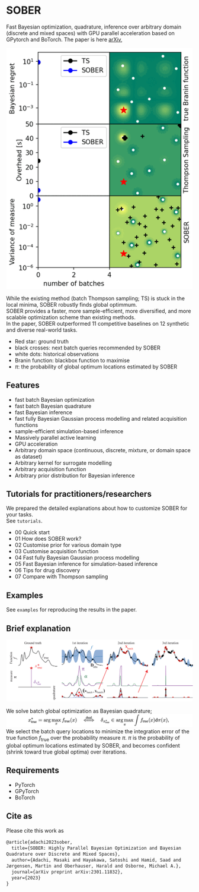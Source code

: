 # SOBER

Fast Bayesian optimization, quadrature, inference over arbitrary domain (discrete and mixed spaces) with GPU parallel acceleration based on GPytorch and BoTorch.
The paper is here [arXiv](https://arxiv.org/abs/2301.11832),

![Animate](./docs/animated_with_plot.gif)

While the existing method (batch Thompson sampling; TS) is stuck in the local minima, SOBER robustly finds global optimmum.<br>
SOBER provides a faster, more sample-efficient, more diversified, and more scalable optimization scheme than existing methods.<br>
In the paper, SOBER outperformed 11 competitive baselines on 12 synthetic and diverse real-world tasks.
- Red star: ground truth
- black crosses: next batch queries recommended by SOBER
- white dots: historical observations
- Branin function: blackbox function to maximise
- $\pi$: the probability of global optimum locations estimated by SOBER

## Features
- fast batch Bayesian optimization
- fast batch Bayesian quadrature
- fast Bayesian inference
- fast fully Bayesian Gaussian process modelling and related acquisition functions
- sample-efficient simulation-based inference
- Massively parallel active learning
- GPU acceleration
- Arbitrary domain space (continuous, discrete, mixture, or domain space as dataset)
- Arbitrary kernel for surrogate modelling
- Arbitrary acquisition function
- Arbitrary prior distribution for Bayesian inference

## Tutorials for practitioners/researchers
We prepared the detailed explanations about how to customize SOBER for your tasks. <br>
See `tutorials`.
- 00 Quick start
- 01 How does SOBER work?
- 02 Customise prior for various domain type
- 03 Customise acquisition function
- 04 Fast fully Bayesian Gaussian process modelling
- 05 Fast Bayesian inference for simulation-based inference
- 06 Tips for drug discovery
- 07 Compare with Thompson sampling

## Examples
See `examples` for reproducing the results in the paper.

## Brief explanation
![plot](./docs/visual_explanation.png)<br>

We solve batch global optimization as Bayesian quadrature;
![plot](./docs/equation.png)<br>
We select the batch query locations to minimize the integration error of the true function $f_\text{true}$ over the probability measure $\pi$.
$\pi$ is the probability of global optimum locations estimated by SOBER, and becomes confident (shrink toward true global optima) over iterations.

## Requirements
- PyTorch
- GPyTorch
- BoTorch

## Cite as
Please cite this work as
```
@article{adachi2023sober,
  title={SOBER: Highly Parallel Bayesian Optimization and Bayesian Quadrature over Discrete and Mixed Spaces},
  author={Adachi, Masaki and Hayakawa, Satoshi and Hamid, Saad and Jørgensen, Martin and Oberhauser, Harald and Osborne, Michael A.},
  journal={arXiv preprint arXiv:2301.11832},
  year={2023}
}
```
